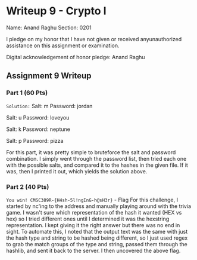 Writeup 9 - Crypto I
=====

Name: Anand Raghu
Section: 0201

I pledge on my honor that I have not given or received anyunauthorized assistance on this assignment or examination.

Digital acknowledgement of honor pledge: Anand Raghu

## Assignment 9 Writeup

### Part 1 (60 Pts)
`Solution:`
Salt: m
Password: jordan

Salt: u
Password: loveyou

Salt: k
Password: neptune

Salt: p
Password: pizza

For this part, it was pretty simple to bruteforce the salt and password combination. I simply went through the password list, then tried each one with the possible salts, and compared it to the hashes in the given file. If it was, then I printed it out, which yields the solution above.


### Part 2 (40 Pts)
`You win! CMSC389R-{H4sh-5l!ngInG-h@sH3r}` - Flag
For this challenge, I started by nc'ing to the address and manually playing around with the trivia game. I wasn't sure which representation of the hash it wanted (HEX vs hex) so I tried different ones until I determined it was the hexstring representation. I kept giving it the right answer but there was no end in sight. To automate this, I noted that the output text was the same with just the hash type and string to be hashed being different, so I just used regex to grab the match groups of the type and string, passed them through the hashlib, and sent it back to the server. I then uncovered the above flag.

